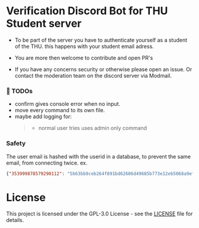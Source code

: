 # Verification Discord Bot for THU Student server 

- To be part of the server you have to authenticate yourself as a student of the THU. 
this happens with your student email adress.

- You are more then welcome to contribute and open PR's 
- If you have any concerns security or otherwise please open an issue. Or contact the moderation team on the discord server via Modmail.


### 📝 TODOs
- confirm gives console error when no input.
- move every command to its own file.
- maybe add logging for: 
    > - normal user tries uses admin only command


### Safety
The user email is hashed with the userid in a database, to prevent the same email,
from connecting twice. ex.

```json 
{"353999878579290112": "5b63bb9ceb264f891bd62606d49685b773e12eb5068a9ef1212612cf826e09ff"}
```

# License

This project is licensed under the GPL-3.0 License - see the [LICENSE](LICENSE) file for details.
